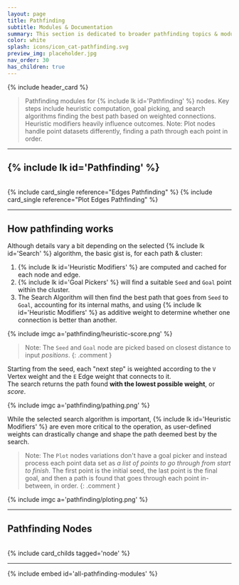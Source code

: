 ```yaml
---
layout: page
title: Pathfinding
subtitle: Modules & Documentation
summary: This section is dedicated to broader pathfinding topics & modules. Node specifics can be found on their dedicated node page.
color: white
splash: icons/icon_cat-pathfinding.svg
preview_img: placeholder.jpg
nav_order: 30
has_children: true
---
```


{% include header_card %}

> Pathfinding modules for {% include lk id='Pathfinding' %} nodes. Key steps include heuristic computation, goal picking, and search algorithms finding the best path based on weighted connections. Heuristic modifiers heavily influence outcomes. Note: Plot nodes handle point datasets differently, finding a path through each point in order.

---
## {% include lk id='Pathfinding' %}  
<br>  
<div class="card-ctnr duo" markdown="1">
{% include card_single reference="Edges Pathfinding" %}
{% include card_single reference="Plot Edges Pathfinding" %}
</div>

---

## How pathfinding works
Although details vary a bit depending on the selected {% include lk id='Search' %} algorithm, the basic gist is, for each path & cluster:
1. {% include lk id='Heuristic Modifiers' %} are computed and cached for each node and edge.
2. {% include lk id='Goal Pickers' %} will find a suitable `Seed` and `Goal` point within the cluster.
3. The Search Algorithm will then find the best path that goes from `Seed` to `Goal`, accounting for its internal maths, and using {% include lk id='Heuristic Modifiers' %} as additive weight to determine whether one connection is better than another.

{% include imgc a='pathfinding/heuristic-score.png' %} 

>Note: The `Seed` and `Goal` node are picked based on closest distance to input *positions*.
{: .comment }

Starting from the seed, each "next step" is weighted according to the `V` Vertex weight and the `E` Edge weight that connects to it.  
The search returns the path found **with the lowest possible weight**, or *score*.

{% include imgc a='pathfinding/pathing.png' %}  

While the selected search algorithm is important, {% include lk id='Heuristic Modifiers' %} are even more critical to the operation, as user-defined weights can drastically change and shape the path deemed best by the search.

>Note: The `Plot` nodes variations don't have a goal picker and instead process each point data set as *a list of points to go through from start to finish*. The first point is the initial seed, the last point is the final goal, and then a path is found that goes through each point in-between, in order.
{: .comment }

{% include imgc a='pathfinding/ploting.png' %}  

---
## Pathfinding Nodes
<br>
{% include card_childs tagged='node' %}

---
{% include embed id='all-pathfinding-modules' %}